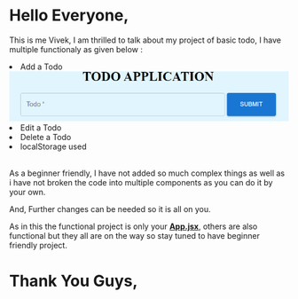 <h1>Hello Everyone,</h1>
<p>This is me Vivek, I am thrilled to talk about my project of basic todo, I have multiple functionaly as given below : </p>
<li>
  Add a Todo
</li>
<img alt="Add TODO", src="https://github.com/foreverDEVVivek/TODO/blob/master/assets/res/Screenshot%202024-07-26%20201958.png">
<li>
  Edit a Todo
</li>
<li>
  Delete a Todo
</li>
<li>
  localStorage used
</li>
<br>
<p>As a beginner friendly, I have not added so much complex things as well as i have not broken the code into multiple components as you can do it by your own.</p>
<p>And, Further changes can be needed so it is all on you.</p>
<p>As in this the functional project is only your <span><b><u>App.jsx</u></b></span>, others are also functional but they all are on the way so stay tuned to have beginner friendly project.</p>

<h1>Thank You Guys,</h1>
